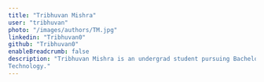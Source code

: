 ```yaml
---
title: "Tribhuvan Mishra"
user: "tribhuvan"
photo: "/images/authors/TM.jpg"
linkedin: "Tribhuvan0"
github: "Tribhuvan0"
enableBreadcrumb: false
description: "Tribhuvan Mishra is an undergrad student pursuing Bachelors in
Technology."
---
```



